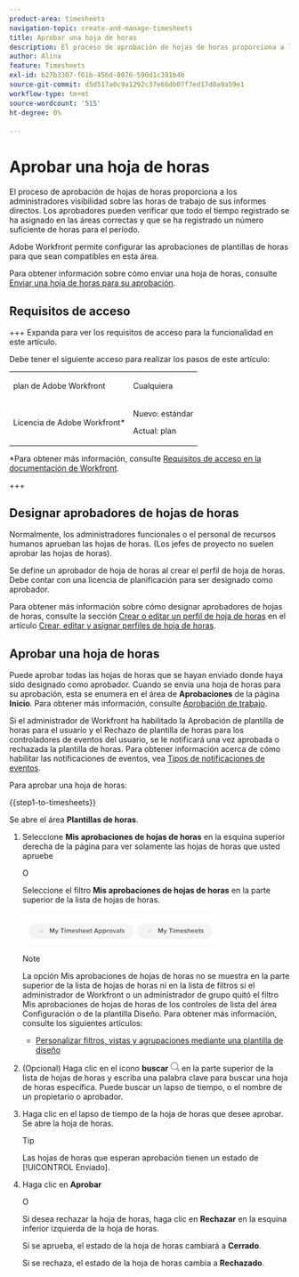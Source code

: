 ```yaml
---
product-area: timesheets
navigation-topic: create-and-manage-timesheets
title: Aprobar una hoja de horas
description: El proceso de aprobación de hojas de horas proporciona a los administradores visibilidad sobre las horas de trabajo de sus informes directos. Los aprobadores pueden verificar que todo el tiempo registrado se ha asignado en las áreas correctas y que se ha registrado un número suficiente de horas para el período.
author: Alina
feature: Timesheets
exl-id: b27b3307-f61b-456d-8076-590d1c391b4b
source-git-commit: d5d517a0c9a1292c37e66db07f7ed17d0a9a59e1
workflow-type: tm+mt
source-wordcount: '515'
ht-degree: 0%

---
```


# Aprobar una hoja de horas

<!--Audited: 8/2024-->

El proceso de aprobación de hojas de horas proporciona a los administradores visibilidad sobre las horas de trabajo de sus informes directos. Los aprobadores pueden verificar que todo el tiempo registrado se ha asignado en las áreas correctas y que se ha registrado un número suficiente de horas para el período.

Adobe Workfront permite configurar las aprobaciones de plantillas de horas para que sean compatibles en esta área.

Para obtener información sobre cómo enviar una hoja de horas, consulte [Enviar una hoja de horas para su aprobación](../../timesheets/create-and-manage-timesheets/submit-timesheet-for-approval.md).

## Requisitos de acceso

+++ Expanda para ver los requisitos de acceso para la funcionalidad en este artículo.

Debe tener el siguiente acceso para realizar los pasos de este artículo:

<table style="table-layout:auto"> 
 <col> 
 </col> 
 <col> 
 </col> 
 <tbody> 
  <tr> 
   <td role="rowheader"><p>plan de Adobe Workfront</p></td> 
   <td> <p>Cualquiera</p> </td> 
  </tr> 
  <tr> 
   <td role="rowheader"><p>Licencia de Adobe Workfront*</p></td> 
   <td> <p>Nuevo: estándar</p>
   <p>Actual: plan </p> </td> 
  </tr> 
 </tbody> 
</table>

*Para obtener más información, consulte [Requisitos de acceso en la documentación de Workfront](/help/quicksilver/administration-and-setup/add-users/access-levels-and-object-permissions/access-level-requirements-in-documentation.md).

+++

## Designar aprobadores de hojas de horas

Normalmente, los administradores funcionales o el personal de recursos humanos aprueban las hojas de horas. (Los jefes de proyecto no suelen aprobar las hojas de horas).

Se define un aprobador de hoja de horas al crear el perfil de hoja de horas. Debe contar con una licencia de planificación para ser designado como aprobador.

Para obtener más información sobre cómo designar aprobadores de hojas de horas, consulte la sección [Crear o editar un perfil de hoja de horas](../../timesheets/create-and-manage-timesheets/create-timesheet-profiles.md#create) en el artículo [Crear, editar y asignar perfiles de hoja de horas](../../timesheets/create-and-manage-timesheets/create-timesheet-profiles.md).

## Aprobar una hoja de horas

Puede aprobar todas las hojas de horas que se hayan enviado donde haya sido designado como aprobador. Cuando se envía una hoja de horas para su aprobación, esta se enumera en el área de **Aprobaciones** de la página **Inicio**. Para obtener más información, consulte [Aprobación de trabajo](../../review-and-approve-work/manage-approvals/approving-work.md).

Si el administrador de Workfront ha habilitado la Aprobación de plantilla de horas para el usuario y el Rechazo de plantilla de horas para los controladores de eventos del usuario, se le notificará una vez aprobada o rechazada la plantilla de horas. Para obtener información acerca de cómo habilitar las notificaciones de eventos, vea [Tipos de notificaciones de eventos](../../administration-and-setup/manage-workfront/emails/event-notifications-available-in-wf.md).

Para aprobar una hoja de horas:

{{step1-to-timesheets}}

Se abre el área **Plantillas de horas**.

1. Seleccione **Mis aprobaciones de hojas de horas** en la esquina superior derecha de la página para ver solamente las hojas de horas que usted apruebe

   O

   Seleccione el filtro **Mis aprobaciones de hojas de horas** en la parte superior de la lista de hojas de horas.

   ![](assets/my-timesheet-approvals-my-timesheets-pills-on-timesheets-list-nwe-350x58.png)

   >[!NOTE]
   >
   >La opción Mis aprobaciones de hojas de horas no se muestra en la parte superior de la lista de hojas de horas ni en la lista de filtros si el administrador de Workfront o un administrador de grupo quitó el filtro Mis aprobaciones de hojas de horas de los controles de lista del área Configuración o de la plantilla Diseño. Para obtener más información, consulte los siguientes artículos:
   >
   >   
   >   
   >   * [Personalizar filtros, vistas y agrupaciones mediante una plantilla de diseño](../../administration-and-setup/customize-workfront/use-layout-templates/customize-fvg-list-controls-layout-template.md)
   >   
   >

1. (Opcional) Haga clic en el icono **buscar** ![](assets/search-icon.png) en la parte superior de la lista de hojas de horas y escriba una palabra clave para buscar una hoja de horas específica. Puede buscar un lapso de tiempo, o el nombre de un propietario o aprobador.
1. Haga clic en el lapso de tiempo de la hoja de horas que desee aprobar. Se abre la hoja de horas.

   >[!TIP]
   >
   >Las hojas de horas que esperan aprobación tienen un estado de [!UICONTROL Enviado].


1. Haga clic en **Aprobar**

   O

   Si desea rechazar la hoja de horas, haga clic en **Rechazar** en la esquina inferior izquierda de la hoja de horas.

   Si se aprueba, el estado de la hoja de horas cambiará a **Cerrado**.

   Si se rechaza, el estado de la hoja de horas cambia a **Rechazado**.
